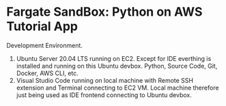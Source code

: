 # Fargate SandBox: Python on AWS Tutorial App

Development Environment.
1. Ubuntu Server 20.04 LTS running on EC2. Except for IDE everthing is installed and running on this Ubuntu devbox. Python, Source Code, Git, Docker, AWS CLI, etc.
2. Visual Studio Code running on local machine with Remote SSH extension and Terminal connecting to EC2 VM. Local machine therefore just being used as IDE frontend connecting to Ubuntu devbox.